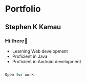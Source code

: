 # Portfolio

## Stephen K Kamau

### Hi there👋

* Learning Web development  
* Proficient in Java  
* Proficient in Android development

```javascript

Open for work

```
